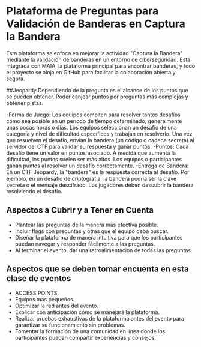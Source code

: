 # Plataforma de Preguntas para Validación de Banderas en Captura la Bandera

Esta plataforma se enfoca en mejorar la actividad "Captura la Bandera" mediante la validación de banderas en un entorno de ciberseguridad. Está integrada con MAIA, la plataforma principal para encontrar banderas, y todo el proyecto se aloja en GitHub para facilitar la colaboración abierta y segura.

##Jeopardy
Dependiendo de la pregunta es el alcance de los puntos que se pueden obtener.
Poder canjear puntos por preguntas más complejas y obtener pistas.

-Forma de Juego: Los equipos compiten para resolver tantos desafíos como sea posible en un período de tiempo determinado, generalmente unas pocas horas o días. Los equipos seleccionan un desafío de una categoría y nivel de dificultad específicos y trabajan en resolverlo. Una vez que resuelven el desafío, envían la bandera (un código o cadena secreta) al servidor del CTF para validar su respuesta y ganar puntos.
-Puntos: Cada desafío tiene un valor en puntos asociado. A medida que aumenta la dificultad, los puntos suelen ser más altos. Los equipos o participantes ganan puntos al resolver un desafío correctamente.
-Entrega de Bandera: En un CTF Jeopardy, la "bandera" es la respuesta correcta al desafío. Por ejemplo, en un desafío de criptografía, la bandera podría ser la clave secreta o el mensaje descifrado. Los jugadores deben descubrir la bandera resolviendo el desafío.


## Aspectos a Cubrir y a Tener en Cuenta 

- Plantear las preguntas de la manera más efectiva posible.
- Incluir flags con preguntas y otras que el equipo deba buscar.
- Diseñar la plataforma de manera intuitiva para que los participantes puedan navegar y responder fácilmente a las preguntas.
- Al terminar el evento, dar una retroalimentacion de todas las preguntas. 

## Aspectos que se deben tomar encuenta en esta clase de eventos

- ACCESS POINTS.
- Equipos mas pequeños.
- Optimizar la red antes del evento.
- Explicar con anticipación cómo se manejará la plataforma.
- Realizar pruebas exhaustivas de la plataforma antes del evento para garantizar su funcionamiento sin problemas.
- Fomentar la formación de una comunidad en línea donde los participantes puedan compartir experiencias y consejos.


